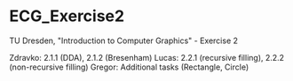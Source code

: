 # ECG_Exercise2
TU Dresden, "Introduction to Computer Graphics" - Exercise 2

Zdravko: 2.1.1 (DDA), 2.1.2 (Bresenham)
Lucas: 2.2.1 (recursive filling), 2.2.2 (non-recursive filling)
Gregor: Additional tasks (Rectangle, Circle)
